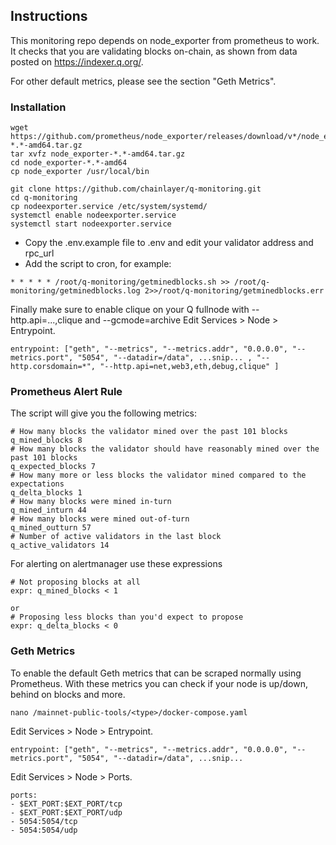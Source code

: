 ## Instructions

This monitoring repo depends on node_exporter from prometheus to work.
It checks that you are validating blocks on-chain, as shown from data posted on https://indexer.q.org/.

For other default metrics, please see the section "Geth Metrics".

### Installation

```
wget https://github.com/prometheus/node_exporter/releases/download/v*/node_exporter-*.*-amd64.tar.gz
tar xvfz node_exporter-*.*-amd64.tar.gz
cd node_exporter-*.*-amd64
cp node_exporter /usr/local/bin

git clone https://github.com/chainlayer/q-monitoring.git
cd q-monitoring
cp nodeexporter.service /etc/system/systemd/
systemctl enable nodeexporter.service
systemctl start nodeexporter.service
```

- Copy the .env.example file to .env and edit your validator address and rpc_url
- Add the script to cron, for example:

```
* * * * * /root/q-monitoring/getminedblocks.sh >> /root/q-monitoring/getminedblocks.log 2>>/root/q-monitoring/getminedblocks.err
```

Finally make sure to enable clique on your Q fullnode with --http.api=...,clique and --gcmode=archive
Edit Services > Node > Entrypoint.

```
entrypoint: ["geth", "--metrics", "--metrics.addr", "0.0.0.0", "--metrics.port", "5054", "--datadir=/data", ...snip... , "--http.corsdomain=*", "--http.api=net,web3,eth,debug,clique" ]
```

### Prometheus Alert Rule

The script will give you the following metrics:

```
# How many blocks the validator mined over the past 101 blocks
q_mined_blocks 8
# How many blocks the validator should have reasonably mined over the past 101 blocks
q_expected_blocks 7
# How many more or less blocks the validator mined compared to the expectations
q_delta_blocks 1
# How many blocks were mined in-turn
q_mined_inturn 44
# How many blocks were mined out-of-turn
q_mined_outturn 57
# Number of active validators in the last block
q_active_validators 14
```

For alerting on alertmanager use these expressions

```
# Not proposing blocks at all
expr: q_mined_blocks < 1

or
# Proposing less blocks than you'd expect to propose
expr: q_delta_blocks < 0
```

### Geth Metrics

To enable the default Geth metrics that can be scraped normally using Prometheus.
With these metrics you can check if your node is up/down, behind on blocks and more.

```
nano /mainnet-public-tools/<type>/docker-compose.yaml
```

Edit Services > Node > Entrypoint.

```
entrypoint: ["geth", "--metrics", "--metrics.addr", "0.0.0.0", "--metrics.port", "5054", "--datadir=/data", ...snip...
```

Edit Services > Node > Ports.

```
ports:
- $EXT_PORT:$EXT_PORT/tcp
- $EXT_PORT:$EXT_PORT/udp
- 5054:5054/tcp
- 5054:5054/udp
```
